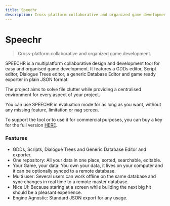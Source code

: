 ```yaml
---
title: Speechr
description: Cross-platform collaborative and organized game development. Dialogue Tree Editor, GDDs Editor, Scripting Editor, and More!
---
```


# Speechr

> Cross-platform collaborative and organized game development.

SPEECHR is a multiplatform collaborative design and development tool for easy and organised game development. It features a GDDs editor, Script editor, Dialogue Trees editor, a generic Database Editor and game ready exporter in plain JSON format.

The project aims to solve file clutter while providing a centralised environment for every aspect of your project.

You can use SPEECHR in evaluation mode for as long as you want, without any missing feature, limitation or nag screen.

To support the tool or to use it for commercial purposes, you can buy a key for the full version [HERE](https://baj.itch.io/speechr-full).

### Features

- GDDs, Scripts, Dialogue Trees and Generic Database Editor and exporter.
- One repository: All your data in one place, sorted, searchable, editable.
- Your Game, your data: You own your data, it lives on your computer and it can be optionally synced to a remote database.
- Multi user: Several users can work offline on the same database and sync changes in real time to a remote master database.
- Nice UI: Because staring at a screen while building the next big hit should be a pleasant experience.
- Engine Agnostic: Standard JSON export for any usage.
